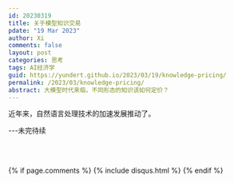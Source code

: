 ```yaml
---
id: 20230319
title: 关于模型知识交易
pdate: "19 Mar 2023"
author: Xi
comments: false
layout: post
categories: 思考
tags: AI经济学
guid: https://yundert.github.io/2023/03/19/knowledge-pricing/
permalink: /2023/03/knowledge-pricing/
abstract: 大模型时代来临，不同形态的知识该如何定价？
---
```



近年来，自然语言处理技术的加速发展推动了。

---未完待续



<br><br>




<script>
(function(){
        var elems = document.getElementsByClassName("view");
        elems[elems.length-1].remove();})();
</script>
{% if page.comments %}
    {% include disqus.html %}
{% endif %}